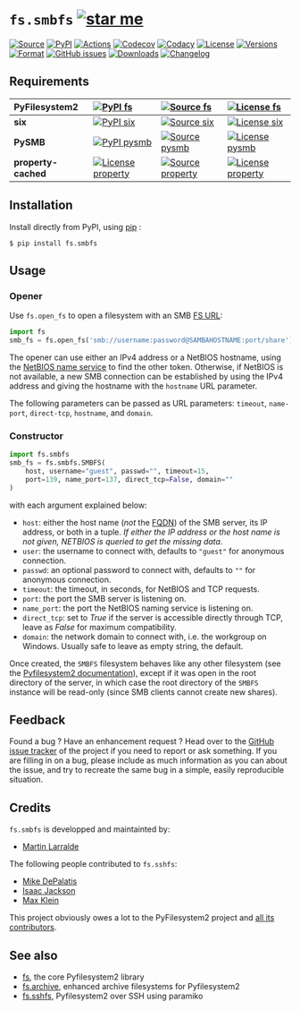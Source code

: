 # `fs.smbfs` [![star me](https://img.shields.io/github/stars/althonos/fs.smbfs.svg?style=social&maxAge=3600&label=Star)](https://github.com/althonos/fs.smbfs/stargazers)

[![Source](https://img.shields.io/badge/source-GitHub-303030.svg?logo=git&maxAge=36000&style=flat-square)](https://github.com/althonos/fs.smbfs)
[![PyPI](https://img.shields.io/pypi/v/fs.smbfs.svg?logo=pypi&style=flat-square&maxAge=3600)](https://pypi.python.org/pypi/fs.smbfs)
[![Actions](https://img.shields.io/github/workflow/status/althonos/fs.smbfs/Test/master?logo=github&style=flat-square&maxAge=300)](https://github.com/althonos/fs.smbfs/actions)
[![Codecov](https://img.shields.io/codecov/c/github/althonos/fs.smbfs/master.svg?logo=codecov&style=flat-square&maxAge=300)](https://codecov.io/gh/althonos/fs.smbfs)
[![Codacy](https://img.shields.io/codacy/grade/82d40d17b4734692a9e70c5af5cc2a5b/master.svg?logo=codacy&style=flat-square&maxAge=300)](https://www.codacy.com/app/althonos/fs.smbfs/dashboard)
[![License](https://img.shields.io/pypi/l/fs.smbfs.svg?style=flat-square&maxAge=300)](https://choosealicense.com/licenses/mit/)
[![Versions](https://img.shields.io/pypi/pyversions/fs.smbfs.svg?logo=python&style=flat-square&maxAge=300)](https://pypi.org/project/fs.smbfs)
[![Format](https://img.shields.io/pypi/format/fs.smbfs.svg?style=flat-square&maxAge=300)](https://pypi.python.org/pypi/fs.smbfs)
[![GitHub issues](https://img.shields.io/github/issues/althonos/fs.smbfs.svg?style=flat-square&maxAge=600)](https://github.com/althonos/fs.smbfs/issues)
[![Downloads](https://img.shields.io/badge/dynamic/json?style=flat-square&color=303f9f&maxAge=86400&label=downloads&query=%24.total_downloads&url=https%3A%2F%2Fapi.pepy.tech%2Fapi%2Fprojects%2Ffs.smbfs)](https://pepy.tech/project/fs.smbfs)
[![Changelog](https://img.shields.io/badge/keep%20a-changelog-8A0707.svg?maxAge=2678400&style=flat-square)](https://github.com/althonos/fs.smbfs/blob/master/CHANGELOG.md)


## Requirements

| **PyFilesystem2** | [![PyPI fs](https://img.shields.io/pypi/v/fs.svg?maxAge=300&style=flat-square)](https://pypi.python.org/pypi/fs) | [![Source fs](https://img.shields.io/badge/source-GitHub-303030.svg?maxAge=36000&style=flat-square)](https://github.com/PyFilesystem/pyfilesystem2) | [![License fs](https://img.shields.io/pypi/l/fs.svg?maxAge=36000&style=flat-square)](https://choosealicense.com/licenses/mit/) |
|:-|:-|:-|:-|
| **six** | [![PyPI six](https://img.shields.io/pypi/v/six.svg?maxAge=300&style=flat-square)](https://pypi.python.org/pypi/six) | [![Source six]( https://img.shields.io/badge/source-GitHub-303030.svg?maxAge=36000&style=flat-square )]( https://github.com/benjaminp/six) | [![License six](https://img.shields.io/pypi/l/six.svg?maxAge=36000&style=flat-square)](https://choosealicense.com/licenses/mit/) |
| **PySMB** | [![PyPI pysmb](https://img.shields.io/pypi/v/pysmb.svg?maxAge=300&style=flat-square)](https://pypi.python.org/pypi/pysmb) | [![Source pysmb]( https://img.shields.io/badge/source-GitHub-303030.svg?maxAge=36000&style=flat-square )]( https://github.com/miketeo/pysmb) | [![License pysmb](https://img.shields.io/pypi/l/pysmb.svg?maxAge=36000&style=flat-square)](https://choosealicense.com/licenses/zlib/) |
| **property-cached** | [![License property](https://img.shields.io/pypi/v/property-cached.svg?maxAge=300&style=flat-square)](https://pypi.python.org/pypi/property-cached) | [![Source property]( https://img.shields.io/badge/source-GitHub-303030.svg?maxAge=36000&style=flat-square )](https://github.com/althonos/property-cached) | [![License property]( https://img.shields.io/pypi/l/property-cached.svg?maxAge=36000&style=flat-square )]( https://choosealicense.com/licenses/bsd-3-clause/) |

## Installation

Install directly from PyPI, using [pip](https://pip.pypa.io/) :

```console
$ pip install fs.smbfs
```

## Usage

### Opener

Use `fs.open_fs` to open a filesystem with an SMB [FS
URL](https://pyfilesystem2.readthedocs.io/en/latest/openers.html):

```python
import fs
smb_fs = fs.open_fs('smb://username:password@SAMBAHOSTNAME:port/share')
```

The opener can use either an IPv4 address or a NetBIOS hostname, using the
[NetBIOS name service](https://en.wikipedia.org/wiki/NetBIOS#Name_service) to
find the other token. Otherwise, if NetBIOS is not available, a new SMB
connection can be established by using the IPv4 address and giving the
hostname with the `hostname` URL parameter.

The following parameters can be passed as URL parameters: `timeout`,
`name-port`, `direct-tcp`, `hostname`, and `domain`.


### Constructor

```python
import fs.smbfs
smb_fs = fs.smbfs.SMBFS(
    host, username="guest", passwd="", timeout=15,
    port=139, name_port=137, direct_tcp=False, domain=""
)
```

with each argument explained below:

- `host`: either the host name (*not* the [FQDN](https://en.wikipedia.org/wiki/Fully_qualified_domain_name))
  of the SMB server, its IP address, or both in a tuple.
  *If either the IP address or the host name is not given, NETBIOS is queried to get the missing data.*
- `user`: the username to connect with, defaults to `"guest"` for anonymous
  connection.
- `passwd`: an optional password to connect with, defaults to `""` for
  anonymous connection.
- `timeout`: the timeout, in seconds, for NetBIOS and TCP requests.
- `port`: the port the SMB server is listening on.
- `name_port`: the port the NetBIOS naming service is listening on.
- `direct_tcp`: set to *True* if the server is accessible directly
  through TCP, leave as *False* for maximum compatibility.
- `domain`: the network domain to connect with, i.e. the workgroup on
  Windows. Usually safe to leave as empty string, the default.

Once created, the `SMBFS` filesystem behaves like any other filesystem
(see the [Pyfilesystem2 documentation](https://pyfilesystem2.readthedocs.io)),
except if it was open in the root directory of the server, in which case the
root directory of the `SMBFS` instance will be read-only (since SMB clients
cannot create new shares).

## Feedback

Found a bug ? Have an enhancement request ? Head over to the [GitHub
issue tracker](https://github.com/althonos/fs.smbfs/issues) of the
project if you need to report or ask something. If you are filling in on
a bug, please include as much information as you can about the issue,
and try to recreate the same bug in a simple, easily reproducible
situation.


## Credits

`fs.smbfs` is developped and maintainted by:
- [Martin Larralde](https://github.com/althonos)

The following people contributed to `fs.sshfs`:
- [Mike DePalatis](https://github.com/mivade)
- [Isaac Jackson](https://github.com/Vegemash)
- [Max Klein](https://github.com/telamonian)

This project obviously owes a lot to the PyFilesystem2 project and
[all its contributors](https://github.com/PyFilesystem/pyfilesystem2/blob/master/CONTRIBUTORS.md).


## See also

-   [fs](https://github.com/Pyfilesystem/pyfilesystem2), the core
    Pyfilesystem2 library
-   [fs.archive](https://github.com/althonos/fs.archive), enhanced
    archive filesystems for Pyfilesystem2
-   [fs.sshfs](https://github.com/althonos/fs.sshfs), Pyfilesystem2 over
    SSH using paramiko
